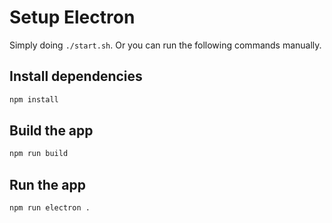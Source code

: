 

# Setup Electron

Simply doing `./start.sh`. Or you can run the following commands manually.


## Install dependencies

```bash
npm install
```

## Build the app

```bash
npm run build
```

## Run the app

```bash
npm run electron .
```

